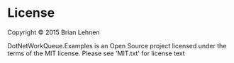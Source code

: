 License
========
Copyright © 2015 Brian Lehnen

DotNetWorkQueue.Examples is an Open Source project licensed under the terms of
the MIT license. Please see 'MIT.txt' for license text